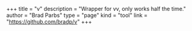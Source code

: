 +++
title = "v"
description = "Wrapper for vv, only works half the time."
author = "Brad Parbs"
type = "page"
kind = "tool"
link = "https://github.com/bradp/v"
+++
